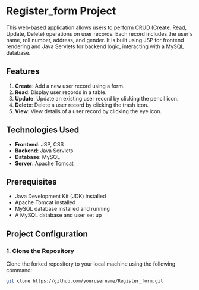 # Register_form Project

This web-based application allows users to perform CRUD (Create, Read, Update, Delete) operations on user records. Each record includes the user's name, roll number, address, and gender. It is built using JSP for frontend rendering and Java Servlets for backend logic, interacting with a MySQL database.

## Features

1. **Create**: Add a new user record using a form.
2. **Read**: Display user records in a table.
3. **Update**: Update an existing user record by clicking the pencil icon.
4. **Delete**: Delete a user record by clicking the trash icon.
5. **View**: View details of a user record by clicking the eye icon.

## Technologies Used

- **Frontend**: JSP, CSS
- **Backend**: Java Servlets
- **Database**: MySQL
- **Server**: Apache Tomcat

## Prerequisites

- Java Development Kit (JDK) installed
- Apache Tomcat installed
- MySQL database installed and running
- A MySQL database and user set up

## Project Configuration

### 1. Clone the Repository

Clone the forked repository to your local machine using the following command:

```bash
git clone https://github.com/yourusername/Register_form.git
